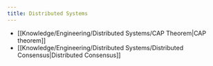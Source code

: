 ```yaml
---
title: Distributed Systems
---
```


- [[Knowledge/Engineering/Distributed Systems/CAP Theorem|CAP theorem]]
- [[Knowledge/Engineering/Distributed Systems/Distributed Consensus|Distributed Consensus]]

